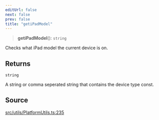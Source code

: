 ```yaml
---
editUrl: false
next: false
prev: false
title: "getiPadModel"
---
```


> **getiPadModel**(): `string`

Checks what iPad model the current device is on.

## Returns

`string`

A string or comma seperated string that contains the device type const.

## Source

[src/utils/PlatformUtils.ts:235](https://github.com/relishinc/dill-pixel/blob/10f512f7f577ca5e74162827f11215b28df5ca97/src/utils/PlatformUtils.ts#L235)
